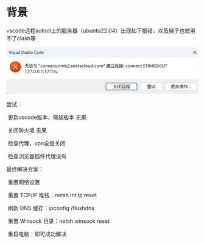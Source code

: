 # 背景

vscode远程autodl上的服务器（ubuntu22.04）出现如下报错，以及梯子也使用不了clash等

![59fa6100f95c46e7f1140d2aa7c4468a](./images/VScode远程连接报错ETIMEDOUT/59fa6100f95c46e7f1140d2aa7c4468a.jpg)



尝试：

​	更新vscode版本，降级版本     无果

​	关闭防火墙                                 无果

​	检查代理，vpn全是关闭

​	检查浏览器插件代理没有



最终解决方案：

​	重置网络设置

​		重置 TCP/IP 堆栈：netsh int ip reset

​		刷新 DNS 缓存：ipconfig /flushdns

​		重置 Winsock 目录：netsh winsock reset

​		重启电脑：即可成功解决